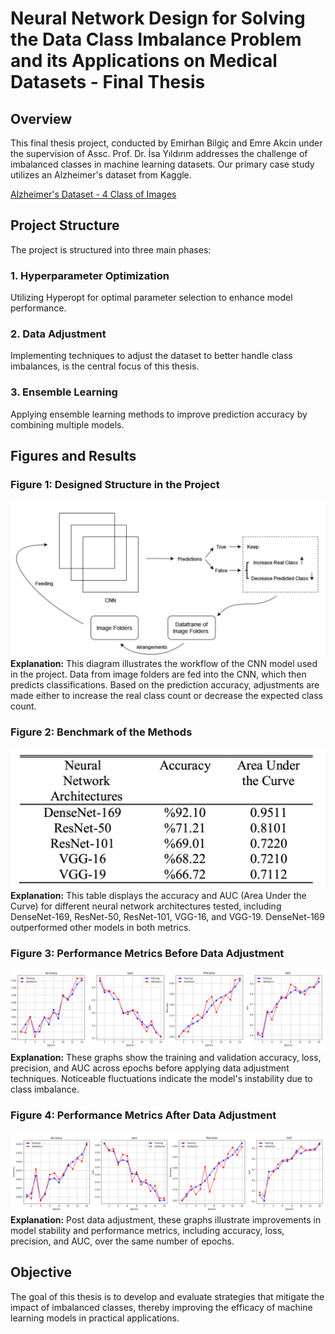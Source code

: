 # Neural Network Design for Solving the Data Class Imbalance Problem and its Applications on Medical Datasets - Final Thesis

## Overview
This final thesis project, conducted by Emirhan Bilgiç and Emre Akcin under the supervision of Assc. Prof. Dr. İsa Yıldırım addresses the challenge of imbalanced classes in machine learning datasets. Our primary case study utilizes an Alzheimer's dataset from Kaggle.

[Alzheimer's Dataset - 4 Class of Images](https://www.kaggle.com/datasets/tourist55/alzheimers-dataset-4-class-of-images)

## Project Structure
The project is structured into three main phases:

### 1. Hyperparameter Optimization
Utilizing Hyperopt for optimal parameter selection to enhance model performance.

### 2. Data Adjustment
Implementing techniques to adjust the dataset to better handle class imbalances, is the central focus of this thesis.

### 3. Ensemble Learning
Applying ensemble learning methods to improve prediction accuracy by combining multiple models.

## Figures and Results

### Figure 1: Designed Structure in the Project
![Designed Structure in the Project](figures/figure1.png)
**Explanation:** This diagram illustrates the workflow of the CNN model used in the project. Data from image folders are fed into the CNN, which then predicts classifications. Based on the prediction accuracy, adjustments are made either to increase the real class count or decrease the expected class count.

### Figure 2: Benchmark of the Methods
![Benchmark of the Methods](figures/figure2.png)
**Explanation:** This table displays the accuracy and AUC (Area Under the Curve) for different neural network architectures tested, including DenseNet-169, ResNet-50, ResNet-101, VGG-16, and VGG-19. DenseNet-169 outperformed other models in both metrics.

### Figure 3: Performance Metrics Before Data Adjustment
![Performance Metrics Before Data Adjustment](figures/figure3.png)
**Explanation:** These graphs show the training and validation accuracy, loss, precision, and AUC across epochs before applying data adjustment techniques. Noticeable fluctuations indicate the model's instability due to class imbalance.

### Figure 4: Performance Metrics After Data Adjustment
![Performance Metrics After Data Adjustment](figures/figure4.png)
**Explanation:** Post data adjustment, these graphs illustrate improvements in model stability and performance metrics, including accuracy, loss, precision, and AUC, over the same number of epochs.

## Objective
The goal of this thesis is to develop and evaluate strategies that mitigate the impact of imbalanced classes, thereby improving the efficacy of machine learning models in practical applications.
